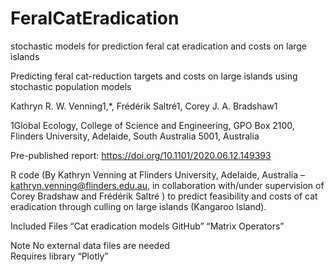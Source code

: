 # FeralCatEradication
stochastic models for prediction feral cat eradication and costs on large islands


Predicting feral cat-reduction targets and costs on large islands using stochastic population models

Kathryn R. W. Venning1,*, Frédérik Saltré1, Corey J. A. Bradshaw1

1Global Ecology, College of Science and Engineering, GPO Box 2100, Flinders University, Adelaide, South Australia 5001, Australia

Pre-published report: https://doi.org/10.1101/2020.06.12.149393

R code (By Kathryn Venning at Flinders University, Adelaide, Australia – kathryn.venning@flinders.edu.au, in collaboration with/under supervision of Corey Bradshaw and Frédérik Saltré ) to predict feasibility and costs of cat eradication through culling on large islands (Kangaroo Island). 

Included Files 
“Cat eradication models GitHub”
“Matrix Operators”

Note
No external data files are needed  
Requires library “Plotly”
